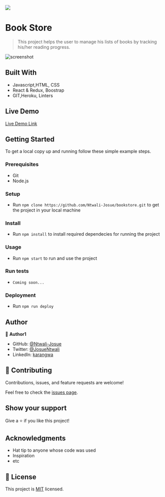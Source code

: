 ![](https://img.shields.io/badge/Microverse-blueviolet)

# Book Store

> This project helps the user to manage his lists of books by tracking his/her reading progress.

![screenshot](https://user-images.githubusercontent.com/58233753/135527386-94a5defb-5d12-4892-a089-c82ed19dca8f.png)


## Built With

- Javascript,HTML, CSS
- React & Redux, Boostrap
- GIT,Heroku, Linters

## Live Demo

[Live Demo Link](connect-bookstore-api.netlify.app)


## Getting Started

To get a local copy up and running follow these simple example steps.

### Prerequisites
- Git
- Node.js

### Setup
- Run `npm clone https://github.com/Ntwali-Josue/bookstore.git` to get the project in your local machine
### Install
- Run `npm install` to install required dependecies for running the project
### Usage
- Run `npm start` to run and use the project
### Run tests
- `Coming soon...`
### Deployment
- Run `npm run deploy`

## Author

👤 **Author1**

- GitHub: [@Ntwali-Josue](https://github.com/Ntwali-Josue)
- Twitter: [@JosueNtwali](https://twitter.com/JosueNtwali)
- LinkedIn: [karangwa](https://linkedin.com/in/karangwa)

## 🤝 Contributing

Contributions, issues, and feature requests are welcome!

Feel free to check the [issues page](../../issues/).

## Show your support

Give a ⭐️ if you like this project!

## Acknowledgments

- Hat tip to anyone whose code was used
- Inspiration
- etc

## 📝 License

This project is [MIT](./MIT.md) licensed.
